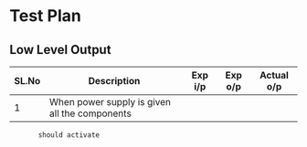 # Test Plan
##   Low Level Output
| SL.No |                Description                          |      Exp i/p     |     Exp o/p     |     Actual o/p     |   
|-------|-----------------------------------------------------|------------------|-----------------|--------------------|
|   1   | When power supply is given all the components <br>  |                  |                 |                    |
           should activate                                                                                              